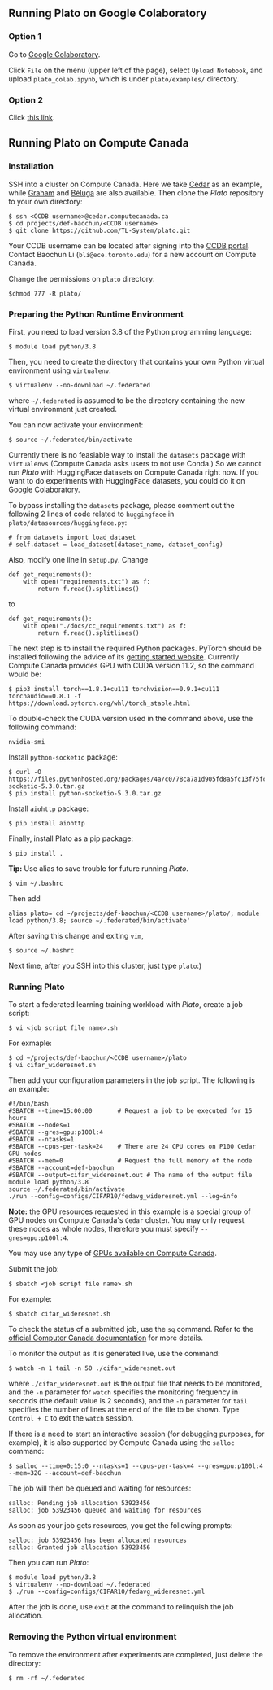 ## Running Plato on Google Colaboratory

### Option 1

Go to [Google Colaboratory](https://colab.research.google.com/notebooks/intro.ipynb).

Click `File` on the menu (upper left of the page), select `Upload Notebook`, and upload `plato_colab.ipynb`, which is under `plato/examples/` directory.

### Option 2

Click [this link](https://colab.research.google.com/drive/1boDurcQF5X9jq25-DsKDTus3h50NBn8h?usp=sharing).


## Running Plato on Compute Canada

### Installation

SSH into a cluster on Compute Canada. Here we take [Cedar]((https://docs.computecanada.ca/wiki/Cedar)) as an example, while [Graham](https://docs.computecanada.ca/wiki/Graham) and [Béluga](https://docs.computecanada.ca/wiki/Béluga/en) are also available. Then clone the *Plato* repository to your own directory:

```shell
$ ssh <CCDB username>@cedar.computecanada.ca
$ cd projects/def-baochun/<CCDB username>
$ git clone https://github.com/TL-System/plato.git
```

Your CCDB username can be located after signing into the [CCDB portal](https://ccdb.computecanada.ca/). Contact Baochun Li (`bli@ece.toronto.edu`) for a new account on Compute Canada.

Change the permissions on `plato` directory:

```shell
$chmod 777 -R plato/
```

### Preparing the Python Runtime Environment

First, you need to load version 3.8 of the Python programming language:

```shell
$ module load python/3.8
```

Then, you need to create the directory that contains your own Python virtual environment using `virtualenv`:

```shell
$ virtualenv --no-download ~/.federated
```

where `~/.federated` is assumed to be the directory containing the new virtual environment just created. 

You can now activate your environment:

```shell
$ source ~/.federated/bin/activate
```

Currently there is no feasiable way to install the `datasets` package with `virtualenvs` (Compute Canada asks users to not use Conda.) So we cannot run *Plato* with HuggingFace datasets on Compute Canada right now. If you want to do experiments with HuggingFace datasets, you could do it on Google Colaboratory.

To bypass installing the `datasets` package, please comment out the following 2 lines of code related to `huggingface` in `plato/datasources/huggingface.py`:

```
# from datasets import load_dataset
# self.dataset = load_dataset(dataset_name, dataset_config)
```

Also, modify one line in `setup.py`. Change

```
def get_requirements():
    with open("requirements.txt") as f:
        return f.read().splitlines()
```

to

```
def get_requirements():
    with open("./docs/cc_requirements.txt") as f:
        return f.read().splitlines()
```

The next step is to install the required Python packages. PyTorch should be installed following the advice of its [getting started website](https://pytorch.org/get-started/locally/). Currently Compute Canada provides GPU with CUDA version 11.2, so the command would be:

```shell
$ pip3 install torch==1.8.1+cu111 torchvision==0.9.1+cu111 torchaudio==0.8.1 -f https://download.pytorch.org/whl/torch_stable.html
```

To double-check the CUDA version used in the command above, use the following command:

```shell
nvidia-smi
```

Install `python-socketio` package:

```
$ curl -O https://files.pythonhosted.org/packages/4a/c0/78ca7a1d905fd8a5fc13f75fc5516af3a35e5cb37ce593f6fc249ab13cc3/python-socketio-5.3.0.tar.gz
$ pip install python-socketio-5.3.0.tar.gz
```

Install `aiohttp` package:

```
$ pip install aiohttp
```

Finally, install Plato as a pip package:

```shell
$ pip install .
```

**Tip:** Use alias to save trouble for future running *Plato*.

```
$ vim ~/.bashrc
```

Then add 

```
alias plato='cd ~/projects/def-baochun/<CCDB username>/plato/; module load python/3.8; source ~/.federated/bin/activate'
```

After saving this change and exiting `vim`, 

```
$ source ~/.bashrc
```

Next time, after you SSH into this cluster, just type `plato`:)



### Running Plato

To start a federated learning training workload with *Plato*, create a job script:

```shell
$ vi <job script file name>.sh
```

For exmaple:

```shell
$ cd ~/projects/def-baochun/<CCDB username>/plato
$ vi cifar_wideresnet.sh
```

Then add your configuration parameters in the job script. The following is an example:

```
#!/bin/bash
#SBATCH --time=15:00:00       # Request a job to be executed for 15 hours
#SBATCH --nodes=1 
#SBATCH --gres=gpu:p100l:4   
#SBATCH --ntasks=1
#SBATCH --cpus-per-task=24    # There are 24 CPU cores on P100 Cedar GPU nodes
#SBATCH --mem=0               # Request the full memory of the node
#SBATCH --account=def-baochun
#SBATCH --output=cifar_wideresnet.out # The name of the output file
module load python/3.8
source ~/.federated/bin/activate
./run --config=configs/CIFAR10/fedavg_wideresnet.yml --log=info
```

**Note:** the GPU resources requested in this example is a special group of GPU nodes on Compute Canada's `Cedar` cluster. You may only request these nodes as whole nodes, therefore you must specify `--gres=gpu:p100l:4`.

You may use any type of [GPUs available on Compute Canada](https://docs.computecanada.ca/wiki/Using_GPUs_with_Slurm).

Submit the job:

```shell
$ sbatch <job script file name>.sh
```

For example:

```shell
$ sbatch cifar_wideresnet.sh
```

To check the status of a submitted job, use the `sq` command. Refer to the [official Computer Canada documentation](https://docs.computecanada.ca/wiki/Running_jobs#Use_sbatch_to_submit_jobs) for more details.

To monitor the output as it is generated live, use the command:

```shell
$ watch -n 1 tail -n 50 ./cifar_wideresnet.out
```

where `./cifar_wideresnet.out` is the output file that needs to be monitored, and the `-n` parameter for `watch` specifies the monitoring frequency in seconds (the default value is 2 seconds), and the `-n` parameter for `tail` specifies the number of lines at the end of the file to be shown. Type `Control + C` to exit the `watch` session.

If there is a need to start an interactive session (for debugging purposes, for example), it is also supported by Compute Canada using the `salloc` command:

```shell
$ salloc --time=0:15:0 --ntasks=1 --cpus-per-task=4 --gres=gpu:p100l:4 --mem=32G --account=def-baochun
```

The job will then be queued and waiting for resources:

```
salloc: Pending job allocation 53923456
salloc: job 53923456 queued and waiting for resources
```

As soon as your job gets resources, you get the following prompts:

```
salloc: job 53923456 has been allocated resources
salloc: Granted job allocation 53923456
```

Then you can run *Plato*:

```shell
$ module load python/3.8
$ virtualenv --no-download ~/.federated
$ ./run --config=configs/CIFAR10/fedavg_wideresnet.yml
```

After the job is done, use `exit` at the command to relinquish the job allocation.

### Removing the Python virtual environment

To remove the environment after experiments are completed, just delete the directory:

```shell
$ rm -rf ~/.federated
```

